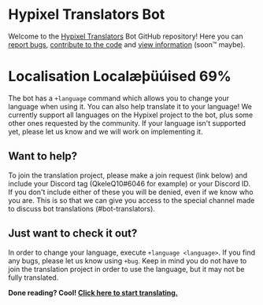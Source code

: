 # Hypixel Translators Bot 
Welcome to the [Hypixel Translators](https://discord.gg/rcT948A) Bot GitHub repository! Here you can [report bugs](https://github.com/QkeleQ10/hypixel-translators-bot-discord/issues), [contribute to the code](https://github.com/QkeleQ10/hypixel-translators-bot-discord/pulls) and [view information](https://github.com/QkeleQ10/hypixel-translators-bot-discord/wiki) (soon:tm: maybe).

# Localisation Localæþüúised 69%
The bot has a `+language` command which allows you to change your language when using it. You can also help translate it to your language! We currently support all languages on the Hypixel project to the bot, plus some other ones requested by the community. If your language isn't supported yet, please let us know and we will work on implementing it.

## Want to help?
To join the translation project, please make a join request (link below) and include your Discord tag (QkeleQ10#6046 for example) or your Discord ID. If you don't include either of these you will be denied, even if we know who you are. This is so that we can give you access to the special channel made to discuss bot translations (#bot-translators).

## Just want to check it out?
In order to change your language, execute `+language <language>`. If you find any bugs, please let us know using `+bug`. Keep in mind you do not have to join the translation project in order to use the language, but it may not be fully translated. 

**Done reading? Cool! [Click here to start translating.](https://crowdin.com/project/hypixel-translators-bot)**

